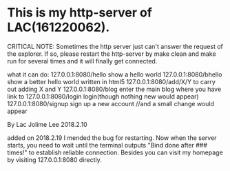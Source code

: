 <h1>This is my http-server of LAC(161220062).</h1>
CRITICAL NOTE: Sometimes the http server just can't answer the request of the explorer. If so, please restart the http-server by make clean and make run for several times and it will finally get connected.

what it can do:
	127.0.0.1:8080/hello show a hello world
	127.0.0.1:8080/bhello show a better hello world written in html5
	127.0.0.1:8080/add/X/Y to carry out adding X and Y
	127.0.0.1:8080/blog enter the main blog where you have link to
		127.0.0.1:8080/login login(though nothing new would appear)
		127.0.0.1:8080/signup sign up a new account
		//and a small change would appear

By Lac Jolime Lee 2018.2.10

added on 2018.2.19
	I mended the bug for restarting. Now when the server starts, you need to wait until the terminal outputs "Bind done after ### times!" to establish reliable connection. Besides you can visit my homepage by visiting 127.0.0.1:8080 directly.
